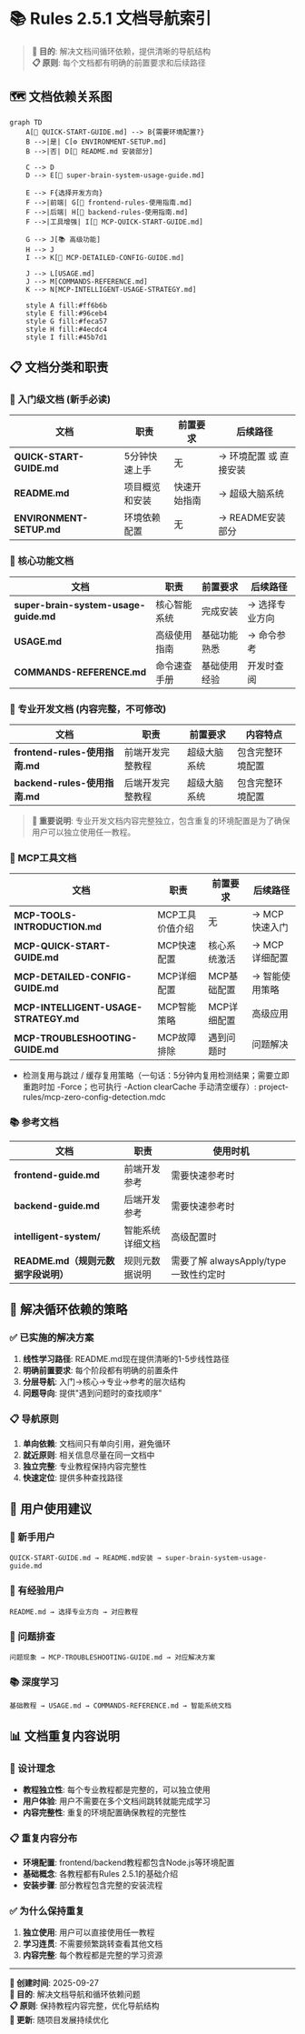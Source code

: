 # 📚 Rules 2.5.1 文档导航索引

> **🎯 目的**: 解决文档间循环依赖，提供清晰的导航结构  
> **📋 原则**: 每个文档都有明确的前置要求和后续路径

## 🗺️ 文档依赖关系图

```mermaid
graph TD
    A[🚀 QUICK-START-GUIDE.md] --> B{需要环境配置?}
    B -->|是| C[⚙️ ENVIRONMENT-SETUP.md]
    B -->|否| D[🔧 README.md 安装部分]
    
    C --> D
    D --> E[🧠 super-brain-system-usage-guide.md]
    
    E --> F{选择开发方向}
    F -->|前端| G[🎨 frontend-rules-使用指南.md]
    F -->|后端| H[🔧 backend-rules-使用指南.md]
    F -->|工具增强| I[🔧 MCP-QUICK-START-GUIDE.md]
    
    G --> J[📚 高级功能]
    H --> J
    I --> K[🔧 MCP-DETAILED-CONFIG-GUIDE.md]
    
    J --> L[USAGE.md]
    J --> M[COMMANDS-REFERENCE.md]
    K --> N[MCP-INTELLIGENT-USAGE-STRATEGY.md]
    
    style A fill:#ff6b6b
    style E fill:#96ceb4
    style G fill:#feca57
    style H fill:#4ecdc4
    style I fill:#45b7d1
```

## 📋 文档分类和职责

### 🚀 入门级文档 (新手必读)

| 文档 | 职责 | 前置要求 | 后续路径 |
|------|------|----------|----------|
| **QUICK-START-GUIDE.md** | 5分钟快速上手 | 无 | → 环境配置 或 直接安装 |
| **README.md** | 项目概览和安装 | 快速开始指南 | → 超级大脑系统 |
| **ENVIRONMENT-SETUP.md** | 环境依赖配置 | 无 | → README安装部分 |

### 🧠 核心功能文档

| 文档 | 职责 | 前置要求 | 后续路径 |
|------|------|----------|----------|
| **super-brain-system-usage-guide.md** | 核心智能系统 | 完成安装 | → 选择专业方向 |
| **USAGE.md** | 高级使用指南 | 基础功能熟悉 | → 命令参考 |
| **COMMANDS-REFERENCE.md** | 命令速查手册 | 基础使用经验 | 开发时查阅 |

### 🎨 专业开发文档 (内容完整，不可修改)

| 文档 | 职责 | 前置要求 | 内容特点 |
|------|------|----------|----------|
| **frontend-rules-使用指南.md** | 前端开发完整教程 | 超级大脑系统 | 包含完整环境配置 |
| **backend-rules-使用指南.md** | 后端开发完整教程 | 超级大脑系统 | 包含完整环境配置 |

> **📝 重要说明**: 专业开发文档内容完整独立，包含重复的环境配置是为了确保用户可以独立使用任一教程。

### 🔧 MCP工具文档

| 文档 | 职责 | 前置要求 | 后续路径 |
|------|------|----------|----------|
| **MCP-TOOLS-INTRODUCTION.md** | MCP工具价值介绍 | 无 | → MCP快速入门 |
| **MCP-QUICK-START-GUIDE.md** | MCP快速配置 | 核心系统激活 | → MCP详细配置 |
| **MCP-DETAILED-CONFIG-GUIDE.md** | MCP详细配置 | MCP基础配置 | → 智能使用策略 |
| **MCP-INTELLIGENT-USAGE-STRATEGY.md** | MCP智能策略 | MCP详细配置 | 高级应用 |
| **MCP-TROUBLESHOOTING-GUIDE.md** | MCP故障排除 | 遇到问题时 | 问题解决 |

- 检测复用与跳过 / 缓存复用策略（一句话：5分钟内复用检测结果；需要立即重跑时加 -Force；也可执行 -Action clearCache 手动清空缓存）: project-rules/mcp-zero-config-detection.mdc

### 📚 参考文档

| 文档 | 职责 | 使用时机 |
|------|------|----------|
| **frontend-guide.md** | 前端开发参考 | 需要快速参考时 |
| **backend-guide.md** | 后端开发参考 | 需要快速参考时 |
| **intelligent-system/** | 智能系统详细文档 | 高级配置时 |
| **README.md（规则元数据字段说明）** | 规则元数据说明 | 需要了解 alwaysApply/type 一致性约定时 |

## 🔄 解决循环依赖的策略

### ✅ 已实施的解决方案

1. **线性学习路径**: README.md现在提供清晰的1-5步线性路径
2. **明确前置要求**: 每个阶段都有明确的前置条件
3. **分层导航**: 入门→核心→专业→参考的层次结构
4. **问题导向**: 提供"遇到问题时的查找顺序"

### 📋 导航原则

1. **单向依赖**: 文档间只有单向引用，避免循环
2. **就近原则**: 相关信息尽量在同一文档中
3. **独立完整**: 专业教程保持内容完整性
4. **快速定位**: 提供多种查找路径

## 🎯 用户使用建议

### 🔰 新手用户
```
QUICK-START-GUIDE.md → README.md安装 → super-brain-system-usage-guide.md
```

### 🚀 有经验用户
```
README.md → 选择专业方向 → 对应教程
```

### 🔧 问题排查
```
问题现象 → MCP-TROUBLESHOOTING-GUIDE.md → 对应解决方案
```

### 📚 深度学习
```
基础教程 → USAGE.md → COMMANDS-REFERENCE.md → 智能系统文档
```

## 📊 文档重复内容说明

### 🎯 设计理念
- **教程独立性**: 每个专业教程都是完整的，可以独立使用
- **用户体验**: 用户不需要在多个文档间跳转就能完成学习
- **内容完整性**: 重复的环境配置确保教程的完整性

### 📋 重复内容分布
- **环境配置**: frontend/backend教程都包含Node.js等环境配置
- **基础概念**: 各教程都有Rules 2.5.1的基础介绍
- **安装步骤**: 部分教程包含完整的安装流程

### ✅ 为什么保持重复
1. **独立使用**: 用户可以直接使用任一教程
2. **学习连贯**: 不需要频繁跳转查看其他文档
3. **内容完整**: 每个教程都是完整的学习资源

---

**📅 创建时间**: 2025-09-27  
**🎯 目的**: 解决文档导航和循环依赖问题  
**📋 原则**: 保持教程内容完整，优化导航结构  
**🔄 更新**: 随项目发展持续优化